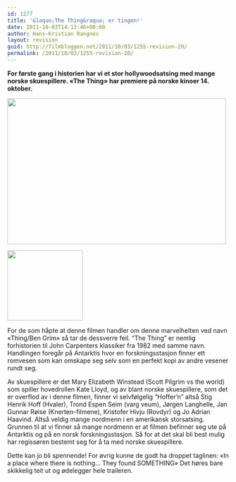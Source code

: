 ```yaml
---
id: 1277
title: '&laquo;The Thing&raquo; er tingen!'
date: 2011-10-03T14:13:46+00:00
author: Hans-Kristian Rangnes
layout: revision
guid: http://filmbloggen.net/2011/10/03/1255-revision-20/
permalink: /2011/10/03/1255-revision-20/
---
```

**For første gang i historien har vi et stor hollywoodsatsing med mange norske skuespillere. &laquo;The Thing&raquo; har premiere på norske kinoer 14. oktober.**

<a href="http://filmbloggen.net/2011/10/03/fra-skuffen-charlie-st-cloud/ovbttgr2/" rel="attachment wp-att-1253"><img src="http://filmbloggen.net/wp-content/uploads//2011/10/ovbttgr2-620x413.jpg" alt="" width="496" height="330" /></a>

<img class="alignright" src="http://filmbloggen.net/wp-content/uploads//2011/10/the-thing-300x280.gif" alt="" width="171" height="159" /> 

For de som håpte at denne filmen handler om denne marvelhelten ved navn &laquo;Thing/Ben Grim&raquo; så tar de dessverre feil. “The Thing” er nemlig forhistorien til John Carpenters klassiker fra 1982 med samme navn. Handlingen foregår på Antarktis hvor en forskningsstasjon finner ett romvesen som kan omskape seg selv som en perfekt kopi av andre vesener rundt seg.

Av skuespillere er det Mary Elizabeth Winstead (Scott Pilgrim vs the world) som spiller hovedrollen Kate Lloyd, og av blant norske skuespillere, som det er overflod av i denne filmen, finner vi selvfølgelig “Hoffer’n” altså Stig Henrik Hoff (Hvaler), Trond Espen Seim (varg veum), Jørgen Langhelle, Jan Gunnar Røise (Knerten-filmene), Kristofer Hivju (Rovdyr) og Jo Adrian Haavind. Altså veldig mange nordmenn i en amerikansk storsatsing. Grunnen til at vi finner så mange nordmenn er at filmen befinner seg ute på Antarktis og på en norsk forskningsstasjon. Så for at det skal bli best mulig har regissøren bestemt seg for å ta med norske skuespillere.

Dette kan jo bli spennende! For øvrig kunne de godt ha droppet taglinen: &laquo;In a place where there is nothing&#8230; They found SOMETHING&raquo; Det høres bare skikkelig teit ut og ødelegger hele traileren.

<span class='embed-youtube' style='text-align:center; display: block;'></span>

&nbsp;
